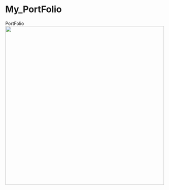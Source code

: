 # My_PortFolio
PortFolio
<img src="https://github.com/deepaksahu3698/My_PortFolio/blob/main/Deepak_kumar_sahu_-_Brave_2022-08-13_23-29-05_AdobeExpress.gif" height=500px}>
